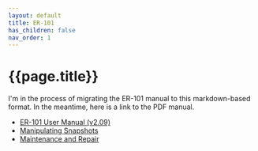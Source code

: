 ```yaml
---
layout: default
title: ER-101
has_children: false
nav_order: 1
---
```


# {{page.title}}

I'm in the process of migrating the ER-101 manual to this markdown-based format.  In the meantime, here is a link to the PDF manual.

* [ER-101 User Manual (v2.09)](/images/er-101-user-manual-f2.09.pdf)
* [Manipulating Snapshots](/er-101/snapshots)
* [Maintenance and Repair](/er-101/maintenance)

